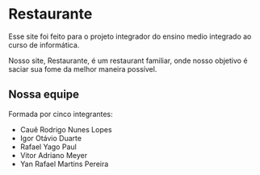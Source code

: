 # Restaurante
Esse site foi feito para o projeto integrador do ensino medio integrado ao curso de informática.

Nosso site, Restaurante, é um restaurant familiar, onde nosso objetivo é saciar sua fome da melhor maneira possível.

## Nossa equipe
Formada por cinco integrantes:
- Cauê Rodrigo Nunes Lopes
- Igor Otávio Duarte
- Rafael Yago Paul
- Vitor Adriano Meyer
- Yan Rafael Martins Pereira
